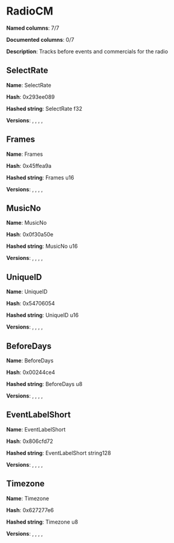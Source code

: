 # RadioCM
**Named columns**: 7/7

**Documented columns**: 0/7

**Description**: Tracks before events and commercials for the radio
## SelectRate

**Name**: SelectRate

**Hash**: 0x293ee089

**Hashed string**: SelectRate f32

**Versions**: , , , , 

## Frames

**Name**: Frames

**Hash**: 0x45ffea9a

**Hashed string**: Frames u16

**Versions**: , , , , 

## MusicNo

**Name**: MusicNo

**Hash**: 0x0f30a50e

**Hashed string**: MusicNo u16

**Versions**: , , , , 

## UniqueID

**Name**: UniqueID

**Hash**: 0x54706054

**Hashed string**: UniqueID u16

**Versions**: , , , , 

## BeforeDays

**Name**: BeforeDays

**Hash**: 0x00244ce4

**Hashed string**: BeforeDays u8

**Versions**: , , , , 

## EventLabelShort

**Name**: EventLabelShort

**Hash**: 0x806cfd72

**Hashed string**: EventLabelShort string128

**Versions**: , , , , 

## Timezone

**Name**: Timezone

**Hash**: 0x627277e6

**Hashed string**: Timezone u8

**Versions**: , , , , 

